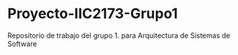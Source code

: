 # Proyecto-IIC2173-Grupo1
Repositorio de trabajo del grupo 1. para Arquitectura de Sistemas de Software
